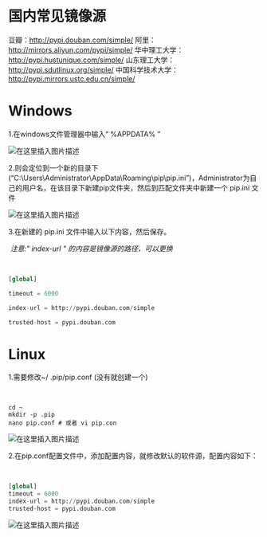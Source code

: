 # 国内常见镜像源

豆瓣：http://pypi.douban.com/simple/
阿里：http://mirrors.aliyun.com/pypi/simple/
华中理工大学：http://pypi.hustunique.com/simple/
山东理工大学：http://pypi.sdutlinux.org/simple/
中国科学技术大学：http://pypi.mirrors.ustc.edu.cn/simple/

# Windows

1.在windows文件管理器中输入“ %APPDATA% ”

![在这里插入图片描述](https://img-blog.csdnimg.cn/20190711115440834.png?x-oss-process=image/watermark,type_ZmFuZ3poZW5naGVpdGk,shadow_10,text_aHR0cHM6Ly9ibG9nLmNzZG4ubmV0L3dsczY2Ng==,size_16,color_FFFFFF,t_70)

2.则会定位到一个新的目录下(“C:\Users\Administrator\AppData\Roaming\pip\pip.ini”)，Administrator为自己的用户名，在该目录下新建pip文件夹，然后到匹配文件夹中新建一个 pip.ini 文件

![在这里插入图片描述](https://img-blog.csdnimg.cn/2019071111371594.png?x-oss-process=image/watermark,type_ZmFuZ3poZW5naGVpdGk,shadow_10,text_aHR0cHM6Ly9ibG9nLmNzZG4ubmV0L3dsczY2Ng==,size_16,color_FFFFFF,t_70)

3.在新建的 pip.ini 文件中输入以下内容，然后保存。

​	*注意:" index-url " 的内容是镜像源的路径，可以更换*

​	

```python
[global]

timeout = 6000

index-url = http://pypi.douban.com/simple 

trusted-host = pypi.douban.com
```

# Linux

1.需要修改~/ .pip/pip.conf (没有就创建一个)

​	

```
cd ~
mkdir -p .pip
nano pip.conf # 或者 vi pip.con
```

![在这里插入图片描述](https://img-blog.csdnimg.cn/20190711133859947.png)

2.在pip.conf配置文件中，添加配置内容，就修改默认的软件源，配置内容如下：

​	

```python
[global]
timeout = 6000
index-url = http://pypi.douban.com/simple
trusted-host = pypi.douban.com
```

![在这里插入图片描述](https://img-blog.csdnimg.cn/20190711134005394.png)